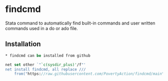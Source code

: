 # findcmd
 Stata command to automatically find built-in commands and user written commands used in a do or ado file.

## Installation
```stata
* findcmd can be installed from github

net set other `"`c(sysdir_plus)'/f"'
net install findcmd, all replace ///
	from("https://raw.githubusercontent.com/PovertyAction/findcmd/main")
```